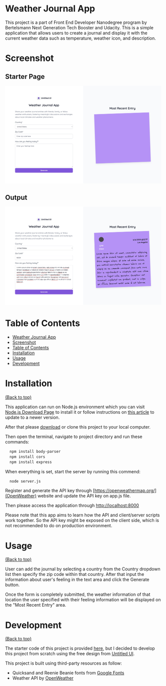 # Weather Journal App

This project is a part of Front End Developer Nanodegree program by Bertelsmann Next Generation Tech Booster and Udacity. This is a simple application that allows users to create a journal and display it with the current weather data such as temperature, weather icon, and description.

# Screenshot
## Starter Page
![Home](https://raw.githubusercontent.com/sirilaktem/udacity-weather-journal-project/master/website/images/screenshot0.jpg)

## Output
![Output](https://raw.githubusercontent.com/sirilaktem/udacity-weather-journal-project/master/website/images/screenshot.jpg)

# Table of Contents

* [Weather Journal App](#weather-journal-app)
* [Screenshot](#screenshot)
* [Table of Contents](#table-of-contents)
* [Installation](#installation)
* [Usage](#usage)
* [Development](#development)

# Installation
[(Back to top)](#table-of-contents)

This application can run on Node.js environment which you can visit [Node.js Download Page](https://nodejs.org/en/download/) to install it or follow instructions on [this article](https://www.mend.io/free-developer-tools/blog/how-to-update-node-js-to-latest-version/) to update to a newer version.

After that please [download](https://github.com/sirilaktem/udacity-weather-journal-project/archive/refs/heads/master.zip) or clone this project to your local computer.

Then open the terminal, navigate to project directory and run these commands:
```bash
  npm install body-parser
  npm install cors
  npm install express
```

When everything is set, start the server by running this commend:
```bash
  node server.js
```

Register and generate the API key through [https://openweathermap.org/](OpenWeather) website and update the API key on app.js file.

Then please access the application through [http://localhost:8000](http://localhost:8000)

Please note that this app aims to learn how the API and client/server scripts work together. So the API key might be exposed on the client side, which is not recommended to do on production environment.

# Usage
[(Back to top)](#table-of-contents)

User can add the journal by selecting a country from the Country dropdown list then specify the zip code within that country. After that input the information about user's feeling in the text area and click the Generate button.

Once the form is completely submitted, the weather information of that location the user specified with their feeling information will be displayed on the "Most Recent Entry" area.

# Development
[(Back to top)](#table-of-contents)

The starter code of this project is provided [here](https://github.com/udacity/fend/tree/refresh-2019/projects/weather-journal-app), but I decided to develop this project from scratch using the free design from [Untitled UI](https://www.untitledui.com/).

This project is built using third-party resources as follow:

-   Quicksand and Reenie Beanie fonts from [Google Fonts](https://fonts.google.com/)
-   Weather API by [OpenWeather](https://openweathermap.org/)
